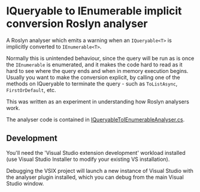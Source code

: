 # IQueryable to IEnumerable implicit conversion Roslyn analyser

A Roslyn analyser which emits a warning when an `IQueryable<T>` is implicitly converted to `IEnumerable<T>`.

Normally this is unintended behaviour, since the query will be run as is once the `IEnumerable` is enumerated, and it makes the code hard to read as it hard to see where the query ends and when in memory execution begins. Usually you want to make the conversion explicit, by calling one of the
methods on IQueryable to terminate the query - such as `ToListAsync`, `FirstOrDefault`, etc.

This was written as an experiment in understanding how Roslyn analysers work.

The analyser code is contained in [IQueryableToIEnumerableAnalyser.cs](IQueryableToIEnumerableAnalyser/IQueryableToIEnumerableAnalyser/IQueryableToIEnumerableAnalyser.cs).

## Development
You'll need the 'Visual Studio extension development' workload installed (use Visual Studio Installer to modify your existing VS installation).

Debugging the VSIX project will launch a new instance of Visual Studio with the analyser plugin installed, which you can debug from the main Visual Studio window.

